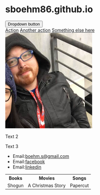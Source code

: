 # sboehm86.github.io

<div class="dropdown">
    <button class="btn btn-secondary dropdown-toggle" type="button" id="dropdownMenuButton" data-toggle="dropdown" aria-haspopup="true" aria-expanded="false">
      Dropdown button
    </button>
    <div class="dropdown-menu" aria-labelledby="dropdownMenuButton">
      <a class="dropdown-item" href="#">Action</a>
      <a class="dropdown-item" href="#">Another action</a>
      <a class="dropdown-item" href="#">Something else here</a>
    </div>
  </div>
<img src="data/bio.jpg" alt="Picture of Shawn B" 
    style="width:275px;height:300px"></img>

  <br>
  <p>Text 2</p>
  <p>Text 3</p>

<ul>
  <li>Email:<a href = "boehm.s@gmail.com">boehm.s@gmail.com</a></li>
  <li>Email:<a href = "boehm.s@gmail.com">facebook</a></li>
  <li>Email:<a href = "boehm.s@gmail.com">linkedin</a></li>
</ul>
<table>
  <tr>
    <th>Books</th>
    <th>Movies</th>
    <th>Songs</th>
  </tr>
  <tr>
    <td>Shogun</td>
    <td>A Christmas Story</td>
    <td>Papercut</td>
  </tr>
</table>
</body>

